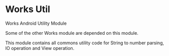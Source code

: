 Works Util 
========

Works Android Utility Module

Some of the other Works module are depended on this module.


This module contains all commons utility code for String to number parsing, IO operation and View operation.
